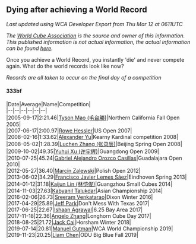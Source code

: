 ## Dying after achieving a World Record 

*Last updated using WCA Developer Export from Thu Mar 12 at 0611UTC*

*The [World Cube Association](https://www.worldcubeassociation.org) is the source and owner of this information. This published information is not actual information, the actual information can be found [here](https://www.worldcubeassociation.org/results).*

Once you achieve a World Record, you instantly 'die' and never compete again. What do the world records look like now?

*Records are all taken to occur on the final day of a competition*

#### 333bf

|Date|Average|Name|Competition|  
|--|--|--|--|--|--|  
|2005-09-17|2:21.46|[Tyson Mao (毛台勝)](https://www.worldcubeassociation.org/persons/2004MAOT02)|Northern California Fall Open 2005|  
|2007-06-17|2:00.97|[Rowe Hessler](https://www.worldcubeassociation.org/persons/2007HESS01)|US Open 2007|  
|2008-02-16|1:33.62|[Alexander Yu](https://www.worldcubeassociation.org/persons/2007YUAL01)|Kearny Kardinal competition 2008|  
|2008-05-02|1:28.39|[Luchen Zhang (张录辰)](https://www.worldcubeassociation.org/persons/2007LUCH02)|Beijing Spring Open 2008|  
|2009-10-02|49.35|[Yuhui Xu (许宇辉)](https://www.worldcubeassociation.org/persons/2007XUYU01)|Guangdong Open 2009|  
|2010-07-25|45.24|[Gabriel Alejandro Orozco Casillas](https://www.worldcubeassociation.org/persons/2008CASI01)|Guadalajara Open 2010|  
|2012-05-27|36.40|[Marcin Zalewski](https://www.worldcubeassociation.org/persons/2011ZALE02)|Polish Open 2012|  
|2013-06-02|34.29|[Francisco Javier Lemes Sáez](https://www.worldcubeassociation.org/persons/2009SAEZ01)|Eindhoven Spring 2013|  
|2014-01-12|31.18|[Kaijun Lin (林恺俊)](https://www.worldcubeassociation.org/persons/2013LINK01)|Guangzhou Small Cubes 2014|  
|2014-11-03|27.63|[Kabyanil Talukdar](https://www.worldcubeassociation.org/persons/2013TALU01)|Asian Championship 2014|  
|2016-02-06|26.73|[Sreeram Venkatarao](https://www.worldcubeassociation.org/persons/2008VENK01)|Dixon Winter 2016|  
|2017-04-29|25.89|[Jeff Park](https://www.worldcubeassociation.org/persons/2015PARK08)|Don't Mess With Texas 2017|  
|2017-06-25|22.67|[Ishaan Agrawal](https://www.worldcubeassociation.org/persons/2015AGRA03)|6.25 Bay Area 2017|  
|2017-11-18|22.36|[Angelo Zhang](https://www.worldcubeassociation.org/persons/2014ZHAN01)|Longhorn Cube Day 2017|  
|2018-08-25|21.72|[Jack Cai](https://www.worldcubeassociation.org/persons/2014CAIJ02)|Horsham Winter 2018|  
|2019-07-14|20.81|[Manuel Gutman](https://www.worldcubeassociation.org/persons/2017GUTM01)|WCA World Championship 2019|  
|2019-11-23|20.25|[Liam Chen](https://www.worldcubeassociation.org/persons/2014CHEN37)|ODU Big Blue Fall 2019|  
